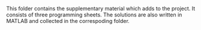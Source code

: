 This folder contains the supplementary material which adds to the project. It consists of three programming sheets.
The solutions are also written in MATLAB and collected in the correspoding folder.
